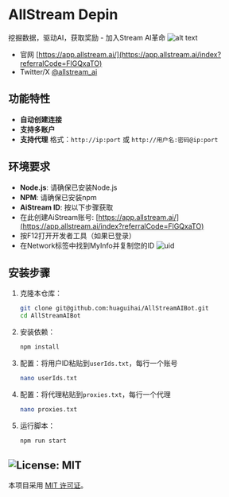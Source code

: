# AllStream Depin
挖掘数据，驱动AI，获取奖励 - 加入Stream AI革命
![alt text](image-2.png)

- 官网 [https://app.allstream.ai/](https://app.allstream.ai/index?referralCode=FlGQxaTO)
- Twitter/X [@allstream_ai](https://x.com/allstream_ai)

## 功能特性

- **自动创建连接**
- **支持多账户**
- **支持代理** 格式：`http://ip:port` 或 `http://用户名:密码@ip:port`

## 环境要求

- **Node.js**: 请确保已安装Node.js
- **NPM**: 请确保已安装npm
- **AiStream ID**: 按以下步骤获取
- 在此创建AiStream账号: [https://app.allstream.ai/](https://app.allstream.ai/index?referralCode=FlGQxaTO)
- 按F12打开开发者工具（如果已登录）
- 在Network标签中找到MyInfo并复制您的ID
   ![uid](image-1.png)


## 安装步骤

1. 克隆本仓库：
   ```bash
   git clone git@github.com:huaguihai/AllStreamAIBot.git
   cd AllStreamAIBot
   ```
2. 安装依赖：
   ```bash
   npm install
   ```
3. 配置：将用户ID粘贴到`userIds.txt`，每行一个账号
   ```bash
   nano userIds.txt
   ```
4. 配置：将代理粘贴到`proxies.txt`，每行一个代理
   ```bash
   nano proxies.txt
   ```
5. 运行脚本：
   ```bash
   npm run start
   ```


## ![License: MIT](https://img.shields.io/badge/License-MIT-yellow.svg)

本项目采用 [MIT 许可证](LICENSE)。
